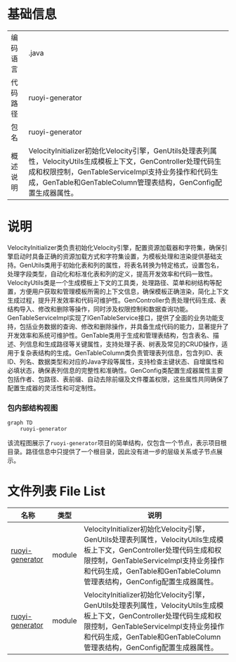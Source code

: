 # 基础信息

|      |      |
|------|------|
| 编码语言 | .java |
| 代码路径 | ruoyi-generator |
| 包名 | ruoyi-generator |
| 概述说明 | VelocityInitializer初始化Velocity引擎，GenUtils处理表列属性，VelocityUtils生成模板上下文，GenController处理代码生成和权限控制，GenTableServiceImpl支持业务操作和代码生成，GenTable和GenTableColumn管理表结构，GenConfig配置生成器属性。 |

# 说明

VelocityInitializer类负责初始化Velocity引擎，配置资源加载器和字符集，确保引擎启动时具备正确的资源加载方式和字符集设置，为模板处理和渲染提供基础支持。GenUtils类用于初始化表和列的属性，将表名转换为特定格式，设置包名，处理字段类型，自动化和标准化表和列的定义，提高开发效率和代码一致性。VelocityUtils类是一个生成模板上下文的工具类，处理路径、菜单和树结构等配置，方便用户获取和管理模板所需的上下文信息，确保模板正确渲染，简化上下文生成过程，提升开发效率和代码可维护性。GenController负责处理代码生成、表结构导入、修改和删除等操作，同时涉及权限控制和数据查询功能。GenTableServiceImpl实现了IGenTableService接口，提供了全面的业务功能支持，包括业务数据的查询、修改和删除操作，并具备生成代码的能力，显著提升了开发效率和系统可维护性。GenTable类用于生成和管理表结构，包含表名、描述、列信息和生成路径等关键属性，支持处理子表、树表及常见的CRUD操作，适用于复杂表结构的生成。GenTableColumn类负责管理表列信息，包含列ID、表ID、列名、数据类型和对应的Java字段等属性，支持检查主键状态、自增属性和必填状态，确保表列信息的完整性和准确性。GenConfig类配置生成器属性主要包括作者、包路径、表前缀、自动去除前缀及文件覆盖权限，这些属性共同确保了配置生成器的灵活性和可定制性。


### 包内部结构视图

```mermaid
graph TD
    ruoyi-generator
```

该流程图展示了`ruoyi-generator`项目的简单结构，仅包含一个节点，表示项目根目录。路径信息中只提供了一个根目录，因此没有进一步的层级关系或子节点展示。

# 文件列表 File List

| 名称   | 类型  | 说明 |
|-------|------|-------------|
| [ruoyi-generator](ruoyi-generator/src/main/java/com/_module.md) | module | VelocityInitializer初始化Velocity引擎，GenUtils处理表列属性，VelocityUtils生成模板上下文，GenController处理代码生成和权限控制，GenTableServiceImpl支持业务操作和代码生成，GenTable和GenTableColumn管理表结构，GenConfig配置生成器属性。 |
| [ruoyi-generator](ruoyi-generator/src/main/java/com/_module.md) | module | VelocityInitializer初始化Velocity引擎，GenUtils处理表列属性，VelocityUtils生成模板上下文，GenController处理代码生成和权限控制，GenTableServiceImpl支持业务操作和代码生成，GenTable和GenTableColumn管理表结构，GenConfig配置生成器属性。 |


